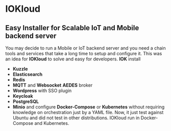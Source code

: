 # IOKloud
## Easy Installer for Scalable IoT and Mobile backend server
You may decide to run a Mobile or IoT backend server and you need a chain tools and services that take a long time to setup and configure it. This was an idea for **IOKloud** to solve and easy for developers.
**IOK** install
* **Kuzzle**
* **Elasticsearch**
* **Redis**
* **MQTT** and **Websocket** **AEDES** broker
* **Wordpress** with SSO plugin
* **Keycloak**
* **PostgreSQL**
* **Minio**
and configure **Docker-Compose** or **Kubernetes** without requiring knowledge on orchestration just by a YAML file.
Now, it just test against Ubuntu and did not test in other distributions. IOKloud run in Docker-Compose and Kubernetes. 
